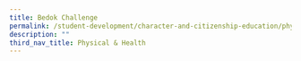 ```yaml
---
title: Bedok Challenge
permalink: /student-development/character-and-citizenship-education/physical-n-health/bedok-challenge
description: ""
third_nav_title: Physical & Health
---
```

